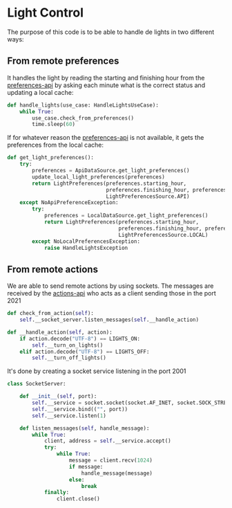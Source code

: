 # Light Control
The purpose of this code is to be able to handle de lights in two different ways:

## From remote preferences
It handles the light by reading the starting and finishing hour from the [preferences-api](https://github.com/Self-fish/preferences-api-py) by asking each minute what is the correct status and updating a local cache:

```python
def handle_lights(use_case: HandleLightsUseCase):
    while True:
        use_case.check_from_preferences()
        time.sleep(60)
```

If for whatever reason the [preferences-api](https://github.com/Self-fish/preferences-api-py) is not available, it gets the preferences from the local cache:

```python
def get_light_preferences():
    try:
        preferences = ApiDataSource.get_light_preferences()
        update_local_light_preferences(preferences)
        return LightPreferences(preferences.starting_hour, 
                                preferences.finishing_hour, preferences.light_mode,
                                LightPreferencesSource.API)
    except NoApiPreferenceException:
        try:
            preferences = LocalDataSource.get_light_preferences()
            return LightPreferences(preferences.starting_hour, 
                                    preferences.finishing_hour, preferences.light_mode,
                                    LightPreferencesSource.LOCAL)
        except NoLocalPreferencesException:
            raise HandleLightsException
 ```
        
## From remote actions
We are able to send remote actions by using sockets. The messages are received by the [actions-api](https://github.com/Self-fish/actions-api-py) who acts as a client sending those in the port 2021

```python
def check_from_action(self):
    self.__socket_server.listen_messages(self.__handle_action)

def __handle_action(self, action):
    if action.decode("UTF-8") == LIGHTS_ON:
        self.__turn_on_lights()
    elif action.decode("UTF-8") == LIGHTS_OFF:
        self.__turn_off_lights()
```

It's done by creating a socket service listening in the port 2001

```python
class SocketServer:

    def __init__(self, port):
        self.__service = socket.socket(socket.AF_INET, socket.SOCK_STREAM)
        self.__service.bind(("", port))
        self.__service.listen(1)

    def listen_messages(self, handle_message):
        while True:
            client, address = self.__service.accept()
            try:
                while True:
                    message = client.recv(1024)
                    if message:
                        handle_message(message)
                    else:
                        break
            finally:
                client.close()
```
